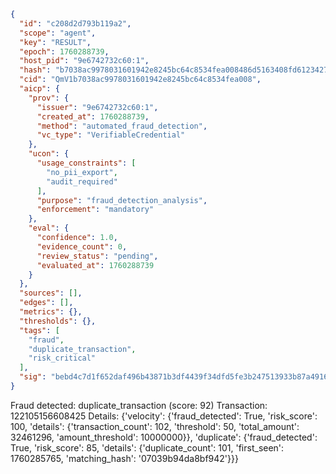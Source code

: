 ```json
{
  "id": "c208d2d793b119a2",
  "scope": "agent",
  "key": "RESULT",
  "epoch": 1760288739,
  "host_pid": "9e6742732c60:1",
  "hash": "b7038ac9978031601942e8245bc64c8534fea008486d5163408fd6123427adbb",
  "cid": "QmV1b7038ac9978031601942e8245bc64c8534fea008",
  "aicp": {
    "prov": {
      "issuer": "9e6742732c60:1",
      "created_at": 1760288739,
      "method": "automated_fraud_detection",
      "vc_type": "VerifiableCredential"
    },
    "ucon": {
      "usage_constraints": [
        "no_pii_export",
        "audit_required"
      ],
      "purpose": "fraud_detection_analysis",
      "enforcement": "mandatory"
    },
    "eval": {
      "confidence": 1.0,
      "evidence_count": 0,
      "review_status": "pending",
      "evaluated_at": 1760288739
    }
  },
  "sources": [],
  "edges": [],
  "metrics": {},
  "thresholds": {},
  "tags": [
    "fraud",
    "duplicate_transaction",
    "risk_critical"
  ],
  "sig": "bebd4c7d1f652daf496b43871b3df4439f34dfd5fe3b247513933b87a4916f39"
}
```

Fraud detected: duplicate_transaction (score: 92)
Transaction: 122105156608425
Details: {'velocity': {'fraud_detected': True, 'risk_score': 100, 'details': {'transaction_count': 102, 'threshold': 50, 'total_amount': 32461296, 'amount_threshold': 10000000}}, 'duplicate': {'fraud_detected': True, 'risk_score': 85, 'details': {'duplicate_count': 101, 'first_seen': 1760285765, 'matching_hash': '07039b94da8bf942'}}}